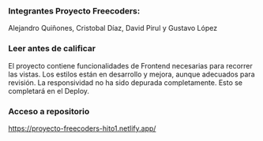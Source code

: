 ### Integrantes Proyecto Freecoders:
Alejandro Quiñones, Cristobal Díaz, David Pirul y Gustavo López

### Leer antes de calificar
El proyecto contiene funcionalidades de Frontend necesarias para recorrer las vistas.
Los estilos están en desarrollo y mejora, aunque adecuados para revisión.
La responsividad no ha sido depurada completamente. Esto se completará en el Deploy.


### Acceso a repositorio
https://proyecto-freecoders-hito1.netlify.app/